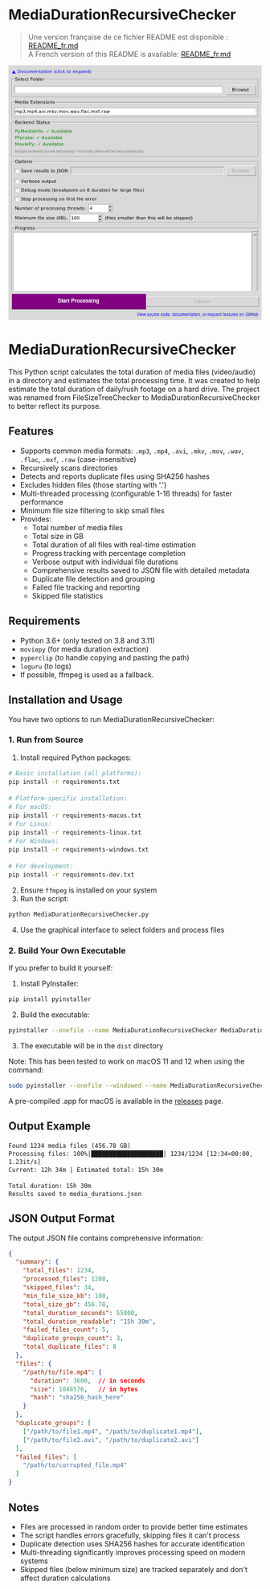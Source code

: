 # MediaDurationRecursiveChecker

> Une version française de ce fichier README est disponible : [README_fr.md](README_fr.md)  
> A French version of this README is available: [README_fr.md](README_fr.md)

![Screenshot of the GUI](gui.png)

# MediaDurationRecursiveChecker

This Python script calculates the total duration of media files (video/audio) in a directory and estimates the total processing time. It was created to help estimate the total duration of daily/rush footage on a hard drive. The project was renamed from FileSizeTreeChecker to MediaDurationRecursiveChecker to better reflect its purpose.

## Features

- Supports common media formats: `.mp3`, `.mp4`, `.avi`, `.mkv`, `.mov`, `.wav`, `.flac`, `.mxf`, `.raw` (case-insensitive)
- Recursively scans directories
- Detects and reports duplicate files using SHA256 hashes
- Excludes hidden files (those starting with '.')
- Multi-threaded processing (configurable 1-16 threads) for faster performance
- Minimum file size filtering to skip small files
- Provides:
  - Total number of media files
  - Total size in GB
  - Total duration of all files with real-time estimation
  - Progress tracking with percentage completion
  - Verbose output with individual file durations
  - Comprehensive results saved to JSON file with detailed metadata
  - Duplicate file detection and grouping
  - Failed file tracking and reporting
  - Skipped file statistics

## Requirements

- Python 3.6+ (only tested on 3.8 and 3.11)
- `moviepy` (for media duration extraction)
- `pyperclip` (to handle copying and pasting the path)
- `loguru` (to logs)
- If possible, ffmpeg is used as a fallback.

## Installation and Usage

You have two options to run MediaDurationRecursiveChecker:

### 1. Run from Source
1. Install required Python packages:
```bash
# Basic installation (all platforms):
pip install -r requirements.txt

# Platform-specific installation:
# For macOS:
pip install -r requirements-macos.txt
# For Linux:
pip install -r requirements-linux.txt
# For Windows:
pip install -r requirements-windows.txt

# For development:
pip install -r requirements-dev.txt
```
2. Ensure `ffmpeg` is installed on your system
3. Run the script:
```bash
python MediaDurationRecursiveChecker.py
```
4. Use the graphical interface to select folders and process files

### 2. Build Your Own Executable
If you prefer to build it yourself:
1. Install PyInstaller:
```bash
pip install pyinstaller
```
2. Build the executable:
```bash
pyinstaller --onefile --name MediaDurationRecursiveChecker MediaDurationRecursiveChecker.py --noconsole --hidden-import=imageio_ffmpeg
```
3. The executable will be in the `dist` directory

Note: This has been tested to work on macOS 11 and 12 when using the command:
```bash
sudo pyinstaller --onefile --windowed --name MediaDurationRecursiveChecker MediaDurationRecursiveChecker.py --clean
```

A pre-compiled .app for macOS is available in the [releases](https://github.com/thiswillbeyourgithub/MediaDurationRecursiveChecker/releases) page.

## Output Example

```
Found 1234 media files (456.78 GB)
Processing files: 100%|████████████████████| 1234/1234 [12:34<00:00,  1.23it/s]
Current: 12h 34m | Estimated total: 15h 30m

Total duration: 15h 30m
Results saved to media_durations.json
```

## JSON Output Format

The output JSON file contains comprehensive information:
```json
{
  "summary": {
    "total_files": 1234,
    "processed_files": 1200,
    "skipped_files": 34,
    "min_file_size_kb": 100,
    "total_size_gb": 456.78,
    "total_duration_seconds": 55800,
    "total_duration_readable": "15h 30m",
    "failed_files_count": 5,
    "duplicate_groups_count": 3,
    "total_duplicate_files": 8
  },
  "files": {
    "/path/to/file.mp4": {
      "duration": 3600,  // in seconds
      "size": 1048576,   // in bytes
      "hash": "sha256_hash_here"
    }
  },
  "duplicate_groups": [
    ["/path/to/file1.mp4", "/path/to/duplicate1.mp4"],
    ["/path/to/file2.avi", "/path/to/duplicate2.avi"]
  ],
  "failed_files": [
    "/path/to/corrupted_file.mp4"
  ]
}
```

## Notes

- Files are processed in random order to provide better time estimates
- The script handles errors gracefully, skipping files it can't process
- Duplicate detection uses SHA256 hashes for accurate identification
- Multi-threading significantly improves processing speed on modern systems
- Skipped files (below minimum size) are tracked separately and don't affect duration calculations
